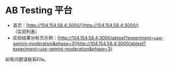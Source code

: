 # AB Testing 平台

- 首页：[http://104.154.58.4:3000/](http://104.154.58.4:3000/) （实验列表）
- 实验结果分析页示例：[http://104.154.58.4:3000/abtest?experiment=use-gemini-moderation&phase=3](http://104.154.58.4:3000/abtest?experiment=use-gemini-moderation&phase=3)

如有问题请联系Ella。

